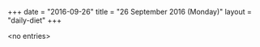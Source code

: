 +++
date = "2016-09-26"
title = "26 September 2016 (Monday)"
layout = "daily-diet"
+++


\<no entries\>

